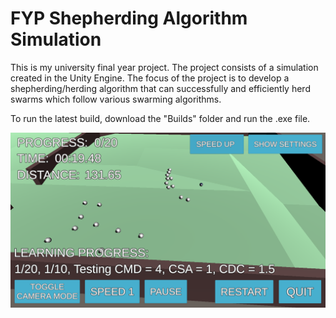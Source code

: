 # FYP Shepherding Algorithm Simulation

This is my university final year project.
The project consists of a simulation created in the Unity Engine. The focus of the project is to develop a shepherding/herding algorithm that can successfully and efficiently herd swarms which follow various swarming algorithms.

To run the latest build, download the "Builds" folder and run the .exe file.


![alt text](https://github.com/dan-turner-djt/FYP-Shepherding-Algorithm-Simulation/blob/635e6ed555cfc9737e0706f8392314eb1b7902be/screenshot1.png)

